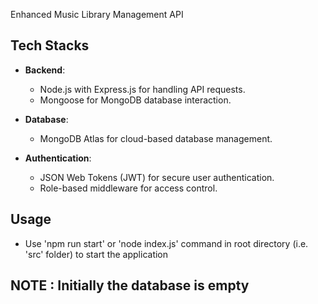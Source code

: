 Enhanced Music Library Management API

## Tech Stacks

- **Backend**:
  - Node.js with Express.js for handling API requests.
  - Mongoose for MongoDB database interaction.

- **Database**:
  - MongoDB Atlas for cloud-based database management.

- **Authentication**:
  - JSON Web Tokens (JWT) for secure user authentication.
  - Role-based middleware for access control.

## Usage

- Use 'npm run start' or 'node index.js' command in root directory (i.e. 'src' folder) to start the application

## NOTE : Initially the database is empty